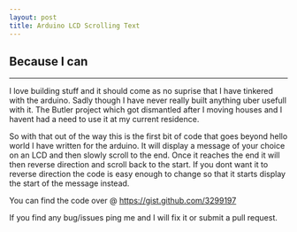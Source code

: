 ```yaml
---
layout: post
title: Arduino LCD Scrolling Text
---
```

   
## Because I can
* * * 

I love building stuff and it should come as no suprise that
I have tinkered with the arduino. Sadly though I have never
really built anything uber usefull with it. The Butler project
which got dismantled after I moving houses and I havent had
a need to use it at my current residence.

So with that out of the way this is the first bit of code
that goes beyond hello world I have written for the arduino.
It will display a message of your choice on an LCD and then
slowly scroll to the end. Once it reaches the end it will
then reverse direction and scroll back to the start. If you
dont want it to reverse direction the code is easy enough to
change so that it starts display the start of the message 
instead.

You can find the code over @ https://gist.github.com/3299197

If you find any bug/issues ping me and I will fix it or submit
a pull request.
